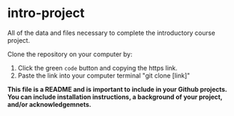 # intro-project
All of the data and files necessary to complete the introductory course project.

Clone the repository on your computer by:

1. Click the green `code` button and copying the https link. 
2. Paste the link into your computer terminal "git clone [link]"


**This file is a README and is important to include in your Github projects. You can include installation instructions, a background of your project, and/or acknowledgemnets.**

